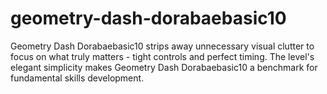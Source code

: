# geometry-dash-dorabaebasic10
Geometry Dash Dorabaebasic10 strips away unnecessary visual clutter to focus on what truly matters - tight controls and perfect timing. The level's elegant simplicity makes Geometry Dash Dorabaebasic10 a benchmark for fundamental skills development.
